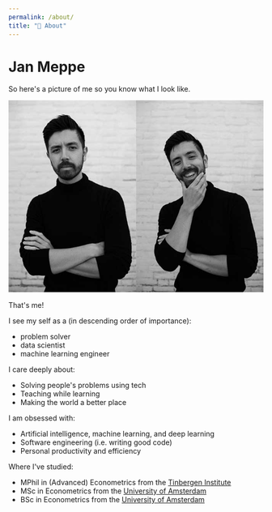 ```yaml
---
permalink: /about/
title: "👨 About"
---
```


# Jan Meppe

So here's a picture of me so you know what I look like.

<img src="/assets/images/bio-photo4.jpg" style="max-height: 400px">

That's me!

I see my self as a (in descending order of importance):
- problem solver
- data scientist
- machine learning engineer

I care deeply about:
- Solving people's problems using tech
- Teaching while learning
- Making the world a better place

I am obsessed with:
- Artificial intelligence, machine learning, and deep learning
- Software engineering (i.e. writing good code)
- Personal productivity and efficiency

Where I've studied:
- MPhil in (Advanced) Econometrics from the [Tinbergen Institute](https://www.tinbergen.nl/home)
- MSc in Econometrics from the [University of Amsterdam](https://www.uva.nl/en)
- BSc in Econometrics from the [University of Amsterdam](https://www.uva.nl/en)
